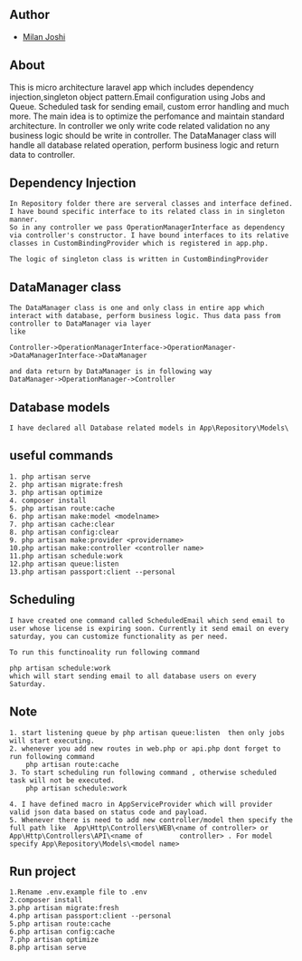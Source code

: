 ## Author

-   [Milan Joshi](https://github.com/mj756)

## About

This is micro architecture laravel app which includes dependency injection,singleton object pattern.Email configuration using Jobs and Queue. Scheduled task for sending email, custom error handling and much more.
The main idea is to optimize the perfomance and maintain standard architecture. In controller we only write code related validation no any business logic should be write in controller. The DataManager class will handle all database related operation, perform business logic and return data to controller.

## Dependency Injection

    In Repository folder there are serveral classes and interface defined. I have bound specific interface to its related class in in singleton manner.
    So in any controller we pass OperationManagerInterface as dependency via controller's constructor. I have bound interfaces to its relative classes in CustomBindingProvider which is registered in app.php.

    The logic of singleton class is written in CustomBindingProvider

## DataManager class

    The DataManager class is one and only class in entire app which interact with database, perform business logic. Thus data pass from controller to DataManager via layer
    like

    Controller->OperationManagerInterface->OperationManager->DataManagerInterface->DataManager

    and data return by DataManager is in following way
    DataManager->OperationManager->Controller

## Database models

    I have declared all Database related models in App\Repository\Models\

## useful commands

    1. php artisan serve
    2. php artisan migrate:fresh
    3. php artisan optimize
    4. composer install
    5. php artisan route:cache
    6. php artisan make:model <modelname>
    7. php artisan cache:clear
    8. php artisan config:clear
    9. php artisan make:provider <providername>
    10.php artisan make:controller <controller name>
    11.php artisan schedule:work
    12.php artisan queue:listen
    13.php artisan passport:client --personal

## Scheduling

    I have created one command called ScheduledEmail which send email to user whose license is expiring soon. Currently it send email on every saturday, you can customize functionality as per need.

    To run this functinoality run following command

    php artisan schedule:work
    which will start sending email to all database users on every Saturday.

## Note

    1. start listening queue by php artisan queue:listen  then only jobs will start executing.
    2. whenever you add new routes in web.php or api.php dont forget to run following command
        php artisan route:cache
    3. To start scheduling run following command , otherwise scheduled task will not be executed.
        php artisan schedule:work

    4. I have defined macro in AppServiceProvider which will provider valid json data based on status code and payload.
    5. Whenever there is need to add new controller/model then specify the full path like  App\Http\Controllers\WEB\<name of controller> or App\Http\Controllers\API\<name of         controller> . For model specify App\Repository\Models\<model name>

## Run project
   
    1.Rename .env.example file to .env
    2.composer install
    3.php artisan migrate:fresh
    4.php artisan passport:client --personal
    5.php artisan route:cache
    6.php artisan config:cache
    7.php artisan optimize
    8.php artisan serve
